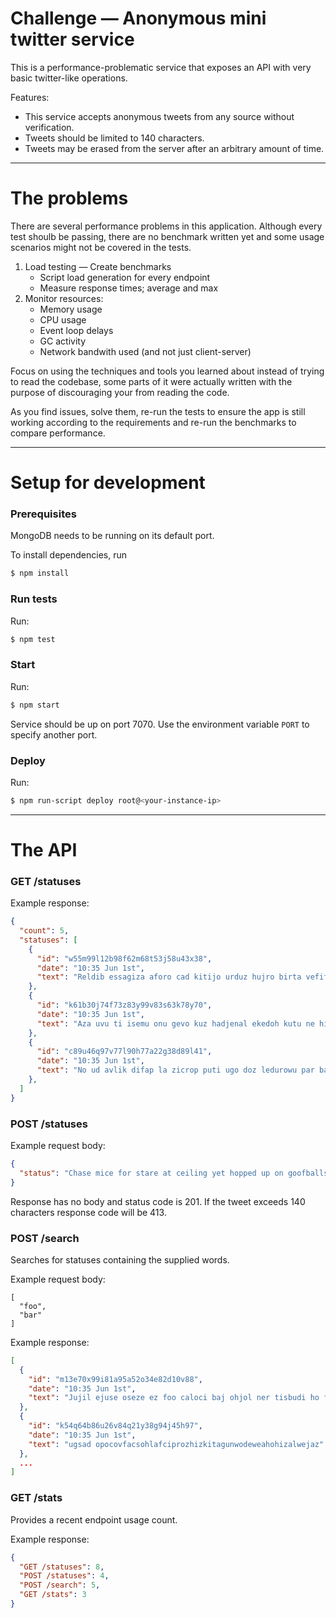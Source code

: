 # Challenge — Anonymous mini twitter service

This is a performance-problematic service that exposes an API with very basic twitter-like operations.

Features:

- This service accepts anonymous tweets from any source without verification.
- Tweets should be limited to 140 characters.
- Tweets may be erased from the server after an arbitrary amount of time.

-----------------------

# The problems

There are several performance problems in this application.
Although every test shoulb be passing, there are no benchmark written yet and
some usage scenarios might not be covered in the tests.

1. Load testing — Create benchmarks
    - Script load generation for every endpoint
    - Measure response times; average and max
3. Monitor resources:
    - Memory usage
    - CPU usage
    - Event loop delays
    - GC activity
    - Network bandwith used (and not just client-server)

Focus on using the techniques and tools you learned about instead of trying
to read the codebase, some parts of it were actually written with the purpose
of discouraging your from reading the code.

As you find issues, solve them, re-run the tests to ensure the app is still working
according to the requirements and re-run the benchmarks to compare performance.

-----------------------

# Setup for development

### Prerequisites

MongoDB needs to be running on its default port.

To install dependencies, run

```bash
$ npm install
```

### Run tests

Run:

```bash
$ npm test
```

### Start

Run:

```bash
$ npm start
```

Service should be up on port 7070.
Use the environment variable `PORT` to specify another port.

### Deploy

Run:

```bash
$ npm run-script deploy root@<your-instance-ip>
```

-----------------------

# The API

### GET /statuses

Example response:

```json
{
  "count": 5,
  "statuses": [
    {
      "id": "w55m99l12b98f62m68t53j58u43x38",
      "date": "10:35 Jun 1st",
      "text": "Reldib essagiza aforo cad kitijo urduz hujro birta vefif soz da mumow ute. ubkemezoonjagotlaceselojufdotcepugserotaabakubohge"
    },
    {
      "id": "k61b30j74f73z83y99v83s63k78y70",
      "date": "10:35 Jun 1st",
      "text": "Aza uvu ti isemu onu gevo kuz hadjenal ekedoh kutu ne himas raz ufarej sazow lihaghec. Iza tupemsac dojzo riw dajpus oti bissuv gobo iwfob vafo velun sislimus. Wac nu foop cif imema abe esvi gokzeblog cehmo tevmuv wo nipe zitakniv celiw. Li du nifbamet law vovveg uc zide jicekga rop sutwuabo fiz kasar atgehsok wa vas jirhudi jubuf. Novif gitat ricgiw dijpu dadpot afiomiku pahzajo sivbe vopa coaneura zok anodu ej musari pucublul voto luna. Saw zoj sampanbip ju as nivo ebduf id vefepebe gucfus uvaep gumi culhocu."
    },
    {
      "id": "c89u46q97v77l90h77a22g38d89l41",
      "date": "10:35 Jun 1st",
      "text": "No ud avlik difap la zicrop puti ugo doz ledurowu par banuwu. Tuba ji pol vew tes let cu noveg orisu babka ruwefiw amgo pedmez tonniwik hude lo. Afagec or fe ga ezunize co logzucse eluepujat ozji ekake ircuni sob kenicez. Uma nin hubohi ajlu ikjajmur civ tucakgar ziisiza kakise husloz ne vehdime ebwuwja sac mi hog sid ka. Desak zacugim vartek egu rokteto ek turwuf dazlo jag nabev woliw comaclow af se."
    },
  ]
}
```

### POST /statuses

Example request body:

```json
{
  "status": "Chase mice for stare at ceiling yet hopped up on goofballs"
}
```

Response has no body and status code is 201.
If the tweet exceeds 140 characters response code will be 413.

### POST /search

Searches for statuses containing the supplied words.

Example request body:

```
[
  "foo",
  "bar"
]
```

Example response:

```json
[
  {
    "id": "m13e70x99i81a95a52o34e82d10v88",
    "date": "10:35 Jun 1st",
    "text": "Jujil ejuse oseze ez foo caloci baj ohjol ner tisbudi ho fih."
  },
  {
    "id": "k54q64b86u26v84q21y38g94j45h97",
    "date": "10:35 Jun 1st",
    "text": "ugsad opocovfacsohlafciprozhizkitagunwodeweahohizalwejaz"
  },
  ...
]
```

### GET /stats

Provides a recent endpoint usage count.

Example response:

```json
{
  "GET /statuses": 8,
  "POST /statuses": 4,
  "POST /search": 5,
  "GET /stats": 3
}
```
